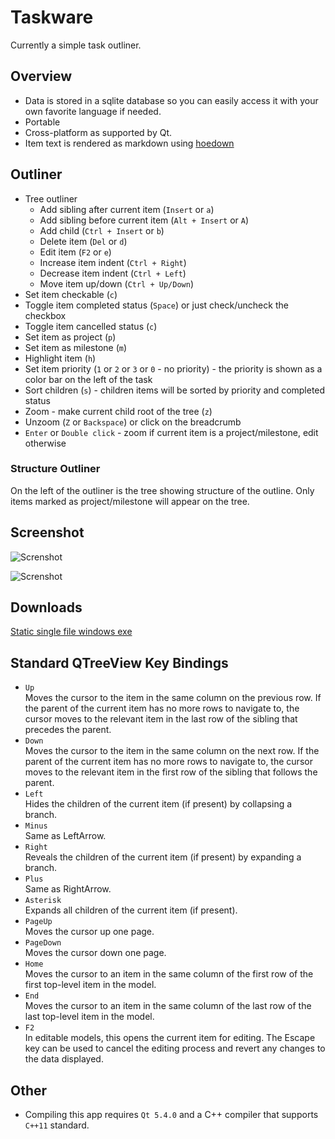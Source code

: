 Taskware
================

Currently a simple task outliner.

## Overview

* Data is stored in a sqlite database so you can easily access it with your own favorite language if needed.
* Portable
* Cross-platform as supported by Qt.
* Item text is rendered as markdown using [hoedown](https://github.com/hoedown/hoedown)

## Outliner

* Tree outliner
  * Add sibling after current item (`Insert` or `a`)
  * Add sibling before current item (`Alt + Insert` or `A`)
  * Add child (`Ctrl + Insert` or `b`)
  * Delete item (`Del` or `d`)
  * Edit item (`F2` or `e`)
  * Increase item indent (`Ctrl + Right`)
  * Decrease item indent (`Ctrl + Left`)
  * Move item up/down (`Ctrl + Up/Down`)
* Set item checkable (`c`)
* Toggle item completed status (`Space`) or just check/uncheck the checkbox
* Toggle item cancelled status (`c`)
* Set item as project (`p`)
* Set item as milestone (`m`)
* Highlight item (`h`)
* Set item priority (`1` or `2` or `3` or `0` - no priority) - the priority is shown as a color bar on the left of the task
* Sort children (`s`) - children items will be sorted by priority and completed status
* Zoom - make current child root of the tree (`z`)
* Unzoom (`Z` or `Backspace`) or click on the breadcrumb
* `Enter` or `Double click` - zoom if current item is a project/milestone, edit otherwise

### Structure Outliner

On the left of the outliner is the tree showing structure of the outline. Only items marked as project/milestone will appear on the tree.

## Screenshot

![Screnshot](http://char101.github.io/outliner/images/screenshot.png)

![Screnshot](http://char101.github.io/outliner/images/screenshot2.png)

## Downloads

[Static single file windows exe](https://github.com/char101/outliner/releases/)

## Standard QTreeView Key Bindings

* `Up`  
  Moves the cursor to the item in the same column on the previous row. If the parent of the current item has no more rows to navigate to, the cursor moves to the relevant item in the last row of the sibling that precedes the parent.
* `Down`  
  Moves the cursor to the item in the same column on the next row. If the parent of the current item has no more rows to navigate to, the cursor moves to the relevant item in the first row of the sibling that follows the parent.
* `Left`  
  Hides the children of the current item (if present) by collapsing a branch.
* `Minus`  
  Same as LeftArrow.
* `Right`  
  Reveals the children of the current item (if present) by expanding a branch.
* `Plus`  
  Same as RightArrow.
* `Asterisk`  
  Expands all children of the current item (if present).
* `PageUp`  
  Moves the cursor up one page.
* `PageDown`  
  Moves the cursor down one page.
* `Home`  
  Moves the cursor to an item in the same column of the first row of the first top-level item in the model.
* `End`  
  Moves the cursor to an item in the same column of the last row of the last top-level item in the model.
* `F2`  
  In editable models, this opens the current item for editing. The Escape key can be used to cancel the editing process and revert any changes to the data displayed.

## Other

* Compiling this app requires `Qt 5.4.0` and a C++ compiler that supports `C++11` standard.
